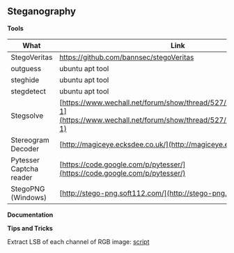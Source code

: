 ## Steganography

**Tools**

|What|Link|
|----|----|
|StegoVeritas|https://github.com/bannsec/stegoVeritas|
|outguess| ubuntu apt tool|
|steghide| ubuntu apt tool|
|stegdetect| ubuntu apt tool|
|Stegsolve| [https://www.wechall.net/forum/show/thread/527/Stegsolve_1.3/page-1](https://www.wechall.net/forum/show/thread/527/Stegsolve_1.3/page-1)|
|Stereogram Decoder| [http://magiceye.ecksdee.co.uk/](http://magiceye.ecksdee.co.uk/)|
|Pytesser Captcha reader| [https://code.google.com/p/pytesser/](https://code.google.com/p/pytesser/)|
|StegoPNG (Windows)| [http://stego-png.soft112.com/](http://stego-png.soft112.com/)|

**Documentation**

**Tips and Tricks**

Extract LSB of each channel of RGB image: [script](_resources/code/extractlsb.py)


